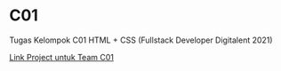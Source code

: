 # C01
Tugas Kelompok C01 HTML + CSS (Fullstack Developer Digitalent 2021)

[Link Project untuk Team C01](https://jordy-k.github.io/C01/)
